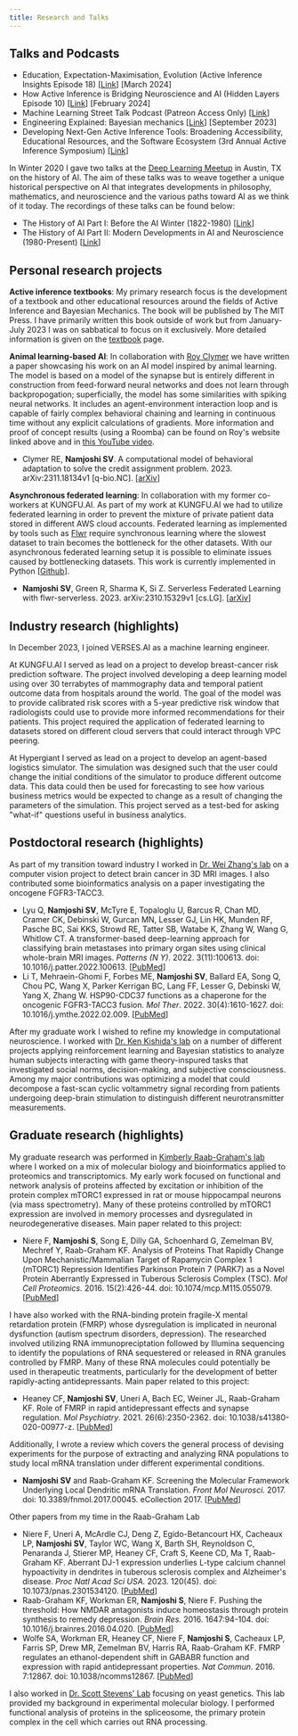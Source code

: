 ```yaml
---
title: Research and Talks
---
```


## Talks and Podcasts

* Education, Expectation-Maximisation, Evolution (Active Inference Insights Episode 18) [[Link](https://www.youtube.com/watch?v=sAwPXw-WNg4)] [March 2024]
* How Active Inference is Bridging Neuroscience and AI (Hidden Layers Episode 10) [[Link](https://youtu.be/0EsZkTzux-I?si=DWjaLGuJt3WMS0mB)] [February 2024]
* Machine Learning Street Talk Podcast (Patreon Access Only) [[Link](https://www.patreon.com/posts/dr-sanjeev-97242527?utm_medium=clipboard_copy&utm_source=copyLink&utm_campaign=postshare_fan&utm_content=web_share)]
* Engineering Explained: Bayesian mechanics [[Link](https://youtu.be/3VpptCcInjU?si=qoxCAd89_yvyulIh)] [September 2023]
* Developing Next-Gen Active Inference Tools: Broadening Accessibility, Educational Resources, and the Software Ecosystem (3rd Annual Active Inference Symposium) [[Link](https://youtu.be/Y5ychDWJ-Ig?si=8ckKM2TOLr2rCIOs&t=9)]

In Winter 2020 I gave two talks at the [Deep Learning Meetup](https://www.meetup.com/austin-deep-learning/) in Austin, TX on the history of AI. The aim of these talks was to weave together a unique historical perspective on AI that integrates developments in philosophy, mathematics, and neuroscience and the various paths toward AI as we think of it today. The recordings of these talks can be found below:

* The History of AI Part I: Before the AI Winter (1822-1980) [[Link](https://www.youtube.com/watch?v=wgG5h6RTNmw)]
* The History of AI Part II: Modern Developments in AI and Neuroscience (1980-Present) [[Link](https://www.youtube.com/watch?v=kkh42Z9DTLo)]

## Personal research projects

**Active inference textbooks**: My primary research focus is the development of a textbook and other educational resources around the fields of Active Inference and Bayesian Mechanics. The book will be published by The MIT Press. I have primarily written this book outside of work but from January-July 2023 I was on sabbatical to focus on it exclusively. More detailed information is given on the [textbook](faif.md) page.

**Animal learning-based AI**: In collaboration with [Roy Clymer](https://matheta.com/) we have written a paper showcasing his work on an AI model inspired by animal learning. The model is based on a model of the synapse but is entirely different in construction from feed-forward neural networks and does not learn through backpropogation; superficially, the model has some similarities with spiking neural networks. It includes an agent-environment interaction loop and is capable of fairly complex behavioral chaining and learning in continuous time without any explicit calculations of gradients. More information and proof of concept results (using a Roomba) can be found on Roy's website linked above and in [this YouTube video](https://youtu.be/9IE-STHKxew). 

* Clymer RE, **Namjoshi SV**. A computational model of behavioral adaptation to solve the credit assignment problem. 2023. arXiv:2311.18134v1 [q-bio.NC]. [[arXiv](https://arxiv.org/abs/2311.18134)]

**Asynchronous federated learning**: In collaboration with my former co-workers at KUNGFU.AI. As part of my work at KUNGFU.AI we had to utilize federated learning in order to prevent the mixture of private patient data stored in different AWS cloud accounts. Federated learning as implemented by tools such as [Flwr](https://flower.dev/) require synchronous learning where the slowest dataset to train becomes the bottleneck for the other datasets. With our asynchronous federated learning setup it is possible to eliminate issues caused by bottlenecking datasets. This work is currently implemented in Python [[Github](https://github.com/kungfuai/flwr_serverless)]. 

* **Namjoshi SV**, Green R, Sharma K, Si Z. Serverless Federated Learning with flwr-serverless. 2023. arXiv:2310.15329v1 [cs.LG]. [[arXiv](https://arxiv.org/abs/2310.15329)]

## Industry research (highlights)

In December 2023, I joined VERSES.AI as a machine learning engineer.

At KUNGFU.AI I served as lead on a project to develop breast-cancer risk prediction software. The project involved developing a deep learning model using over 30 terrabytes of mammography data and temporal patient outcome data from hospitals around the world. The goal of the model was to provide calibrated risk scores with a 5-year predictive risk window that radiologists could use to provide more informed recommendations for their patients. This project required the application of federated learning to datasets stored on different cloud servers that could interact through VPC peering. 

At Hypergiant I served as lead on a project to develop an agent-based logistics simulator. The simulation was designed such that the user could change the initial conditions of the simulator to produce different outcome data. This data could then be used for forecasting to see how various business metrics would be expected to change as a result of changing the parameters of the simulation. This project served as a test-bed for asking "what-if" questions useful in business analytics.

## Postdoctoral research (highlights)

As part of my transition toward industry I worked in [Dr. Wei Zhang's lab](https://school.wakehealth.edu/faculty/z/wei-zhang#View%20Profile) on a computer vision project to detect brain cancer in 3D MRI images. I also contributed some bioinformatics analysis on a paper investigating the oncogene FGFR3-TACC3. 

* Lyu Q, **Namjoshi SV**, McTyre E, Topaloglu U, Barcus R, Chan MD, Cramer CK, Debinski W, Gurcan MN, Lesser GJ, Lin HK, Munden RF, Pasche BC, Sai KKS, Strowd RE, Tatter SB, Watabe K, Zhang W, Wang G, Whitlow CT. A transformer-based deep-learning approach for classifying brain metastases into primary organ sites using clinical whole-brain MRI images. *Patterns (N Y)*. 2022. 3(11):100613. doi: 10.1016/j.patter.2022.100613. [[PubMed](https://pubmed.ncbi.nlm.nih.gov/36419451/)]
* Li T, Mehraein-Ghomi F, Forbes ME, **Namjoshi SV**, Ballard EA, Song Q, Chou PC, Wang X, Parker Kerrigan BC, Lang FF, Lesser G, Debinski W, Yang X, Zhang W. HSP90-CDC37 functions as a chaperone for the oncogenic FGFR3-TACC3 fusion. *Mol Ther*. 2022. 30(4):1610-1627. doi: 10.1016/j.ymthe.2022.02.009. [[PubMed](https://pubmed.ncbi.nlm.nih.gov/35151844)] 

After my graduate work I wished to refine my knowledge in computational neuroscience. I worked with [Dr. Ken Kishida's lab](https://www.kishidalab.com/) on a number of different projects applying reinforcement learning and Bayesian statistics to analyze human subjects interacting with game theory-inspured tasks that investigated social norms, decision-making, and subjective consciousness. Among my major contributions was optimizing a model that could decompose a fast-scan cyclic voltammetry signal recording from patients undergoing deep-brain stimulation to distinguish different neurotransmitter measurements.

## Graduate research (highlights)

My graduate research was performed in [Kimberly Raab-Graham's lab](https://raabgrahamlab.com/) where I worked on a mix of molecular biology and bioinformatics applied to proteomics and transcriptomics. My early work focused on functional and network analysis of proteins affected by excitation or inhibition of the protein complex mTORC1 expressed in rat or mouse hippocampal neurons (via mass spectrometry). Many of these proteins controlled by mTORC1 expression are involved in memory processes and dysregulated in neurodegenerative diseases. Main paper related to this project:

* Niere F, **Namjoshi S**, Song E, Dilly GA, Schoenhard G, Zemelman BV, Mechref Y, Raab-Graham KF. Analysis of Proteins That Rapidly Change Upon Mechanistic/Mammalian Target of Rapamycin Complex 1 (mTORC1) Repression Identifies Parkinson Protein 7 (PARK7) as a Novel Protein Aberrantly Expressed in Tuberous Sclerosis Complex (TSC). *Mol Cell Proteomics.* 2016. 15(2):426-44. doi: 10.1074/mcp.M115.055079. [[PubMed](https://pubmed.ncbi.nlm.nih.gov/26419955/)]

I have also worked with the RNA-binding protein fragile-X mental retardation protein (FMRP) whose dysregulation is implicated in neuronal dysfunction (autism spectrum disorders, depression). The researched involved utilizing RNA immunopreciptation followed by Illumina sequencing to identify the populations of RNA sequestered or released in RNA granules controlled by FMRP. Many of these RNA molecules could potentially be used in therapeutic treatments, particularly for the development of better rapidly-acting antidepressants. Main paper related to this project:

* Heaney CF, **Namjoshi SV**, Uneri A, Bach EC, Weiner JL, Raab-Graham KF. Role of FMRP in rapid antidepressant effects and synapse regulation. *Mol Psychiatry*. 2021. 26(6):2350-2362. doi: 10.1038/s41380-020-00977-z. [[PubMed](https://pubmed.ncbi.nlm.nih.gov/33432187/)]

Additionally, I wrote a review which covers the general process of devising experiments for the purpose of extracting and analyzing RNA populations to study local mRNA translation under different experimental conditions.

* **Namjoshi SV** and Raab-Graham KF. Screening the Molecular Framework Underlying Local Dendritic mRNA Translation.
*Front Mol Neurosci.* 2017. doi: 10.3389/fnmol.2017.00045. eCollection 2017. [[PubMed](https://pubmed.ncbi.nlm.nih.gov/28286470/)]

Other papers from my time in the Raab-Graham Lab

* Niere F, Uneri A, McArdle CJ, Deng Z, Egido-Betancourt HX, Cacheaux LP, **Namjoshi SV**, Taylor WC, Wang X, Barth SH, Reynoldson C, Penaranda J, Stierer MP, Heaney CF, Craft S, Keene CD, Ma T, Raab-Graham KF. Aberrant DJ-1 expression underlies L-type calcium channel hypoactivity in dendrites in tuberous sclerosis complex and Alzheimer's disease. *Proc Natl Acad Sci USA.* 2023. 120(45). doi: 10.1073/pnas.2301534120. [[PubMed](https://pubmed.ncbi.nlm.nih.gov/37903257/)]
* Raab-Graham KF, Workman ER, **Namjoshi S**, Niere F. Pushing the threshold: How NMDAR antagonists induce homeostasis through protein synthesis to remedy depression. *Brain Res.* 2016. 1647:94-104. doi: 10.1016/j.brainres.2016.04.020. [[PubMed](https://pubmed.ncbi.nlm.nih.gov/27125595/)]
* Wolfe SA, Workman ER, Heaney CF, Niere F, **Namjoshi S**, Cacheaux LP, Farris SP, Drew MR, Zemelman BV, Harris RA, Raab-Graham KF. FMRP regulates an ethanol-dependent shift in GABABR function and expression with rapid antidepressant properties. *Nat Commun*. 2016. 7:12867. doi: 10.1038/ncomms12867. [[PubMed](https://pubmed.ncbi.nlm.nih.gov/27666021/)]

I also worked in [Dr. Scott Stevens' Lab](https://molecularbiosci.utexas.edu/directory/scott-w-stevens) focusing on yeast genetics. This lab provided my background in experimental molecular biology. I performed functional analysis of proteins in the spliceosome, the primary protein complex in the cell which carries out RNA processing.
